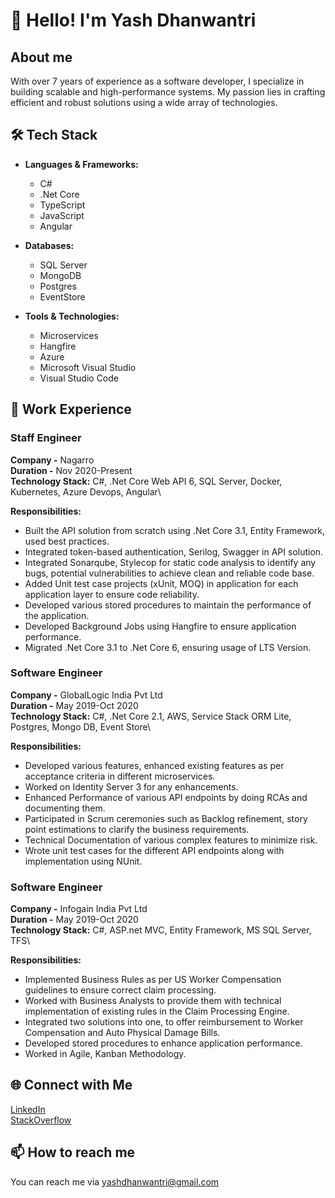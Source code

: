 # 👋 Hello! I'm Yash Dhanwantri</h1>
## About me
With over 7 years of experience as a software developer, I specialize in building scalable and high-performance systems. My passion lies in crafting efficient and robust solutions using a wide array of technologies.
## 🛠 Tech Stack
- **Languages & Frameworks:**
  - C#
  - .Net Core
  - TypeScript
  - JavaScript
  - Angular
  
- **Databases:**
  - SQL Server
  - MongoDB
  - Postgres
  - EventStore
  
- **Tools & Technologies:**
  - Microservices
  - Hangfire
  - Azure
  - Microsoft Visual Studio
  - Visual Studio Code
## 💼 Work Experience
### Staff Engineer
**Company -** Nagarro\
**Duration -** Nov 2020-Present\
**Technology Stack:** C#, .Net Core Web API 6, SQL Server, Docker, Kubernetes, Azure Devops, Angular\

**Responsibilities:**
- Built the API solution from scratch using .Net Core 3.1, Entity Framework, used best practices.
- Integrated token-based authentication, Serilog, Swagger in API solution.
- Integrated Sonarqube, Stylecop for static code analysis to identify any bugs, potential vulnerabilities to achieve clean and reliable code base.
- Added Unit test case projects (xUnit, MOQ) in application for each application layer to ensure code reliability.
- Developed various stored procedures to maintain the performance of the application.
- Developed Background Jobs using Hangfire to ensure application performance.
- Migrated .Net Core 3.1 to .Net Core 6, ensuring usage of LTS Version.

### Software Engineer
**Company -** GlobalLogic India Pvt Ltd\
**Duration -** May 2019-Oct 2020\
**Technology Stack:** C#, .Net Core 2.1, AWS, Service Stack ORM Lite, Postgres, Mongo DB, Event Store\

**Responsibilities:**
- Developed various features, enhanced existing features as per acceptance criteria in different microservices.
- Worked on Identity Server 3 for any enhancements.
- Enhanced Performance of various API endpoints by doing RCAs and documenting them.
- Participated in Scrum ceremonies such as Backlog refinement, story point estimations to clarify the business requirements.
- Technical Documentation of various complex features to minimize risk.
- Wrote unit test cases for the different API endpoints along with implementation using NUnit.

### Software Engineer
**Company -** Infogain India Pvt Ltd\
**Duration -** May 2019-Oct 2020\
**Technology Stack:** C#, ASP.net MVC, Entity Framework, MS SQL Server, TFS\

**Responsibilities:**
- Implemented Business Rules as per US Worker Compensation guidelines to ensure correct claim processing.
- Worked with Business Analysts to provide them with technical implementation of existing rules in the Claim Processing Engine.
- Integrated two solutions into one, to offer reimbursement to Worker Compensation and Auto Physical Damage Bills.
- Developed stored procedures to enhance application performance.
- Worked in Agile, Kanban Methodology.

## 🌐 Connect with Me
[LinkedIn](https://www.linkedin.com/in/yash-dhanwantri/)\
[StackOverflow](https://stackoverflow.com/users/6644640/yash-dhanwantri)
## 📫 How to reach me
You can reach me via yashdhanwantri@gmail.com

<!---
yashdhanwantri/yashdhanwantri is a ✨ special ✨ repository because its `README.md` (this file) appears on your GitHub profile.
You can click the Preview link to take a look at your changes.
--->
